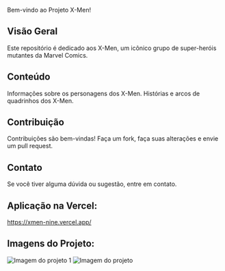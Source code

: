 Bem-vindo ao Projeto X-Men!

## Visão Geral

Este repositório é dedicado aos X-Men, um icônico grupo de super-heróis mutantes da Marvel Comics.

## Conteúdo

 Informações sobre os personagens dos X-Men.
 Histórias e arcos de quadrinhos dos X-Men.

## Contribuição

Contribuições são bem-vindas! Faça um fork, faça suas alterações e envie um pull request.

## Contato

Se você tiver alguma dúvida ou sugestão, entre em contato.

## Aplicação na Vercel: 

https://xmen-nine.vercel.app/

## Imagens do Projeto: 
![Imagem do projeto 1](https://i.imgur.com/yuYs60J.png)
![Imagem do projeto](https://i.imgur.com/MAO2PNO.png)



